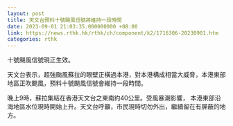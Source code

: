 ```yaml
---
layout: post
title: 天文台預料十號颶風信號將維持一段時間
date: 2023-09-01 21:03:35.000000000 +08:00
link: https://news.rthk.hk/rthk/ch/component/k2/1716306-20230901.htm
categories: rthk
---
```


十號颶風信號現正生效。

天文台表示，超強颱風蘇拉的眼壁正橫過本港，對本港構成相當大威脅，本港東部地區正吹颶風，預料十號颶風信號會維持一段時間。

晚上9時，蘇拉集結在香港天文台之東南約40公里。受風暴潮影響， 本港東部沿海地區水位現時開始上升。天文台呼籲，市民現時切勿外出，繼續留在有屏蔽的地方。

